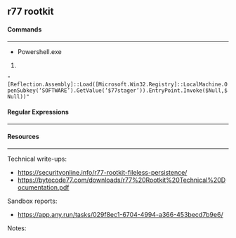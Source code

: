 ## r77 rootkit


#### Commands
---

* Powershell.exe

1. 
``
"[Reflection.Assembly]::Load([Microsoft.Win32.Registry]::LocalMachine.OpenSubkey(‘SOFTWARE’).GetValue(‘$77stager’)).EntryPoint.Invoke($Null,$Null))"
``


#### Regular Expressions
---



#### Resources
---

Technical write-ups:

* https://securityonline.info/r77-rootkit-fileless-persistence/
* https://bytecode77.com/downloads/r77%20Rootkit%20Technical%20Documentation.pdf

Sandbox reports:

* https://app.any.run/tasks/029f8ec1-6704-4994-a366-453becd7b9e6/

Notes:



 
